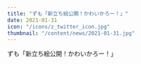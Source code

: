 ```yaml
---
title: "ずも「新立ち絵公開！かわいかろー！」"
date: 2021-01-31
icon: "/icons/z_twitter_icon.jpg"
thumbnail: "/content/news/2021-01-31.jpg"
---
```


ずも「新立ち絵公開！かわいかろー！」
